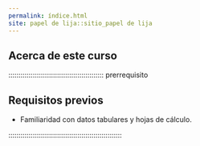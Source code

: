```yaml
---
permalink: índice.html
site: papel de lija::sitio_papel de lija
---
```


## Acerca de este curso

::::::::::::::::::::::::::::::::::::::::::::::: prerrequisito

## Requisitos previos

- Familiaridad con datos tabulares y hojas de cálculo.

::::::::::::::::::::::::::::::::::::::::::::::::::::::::
